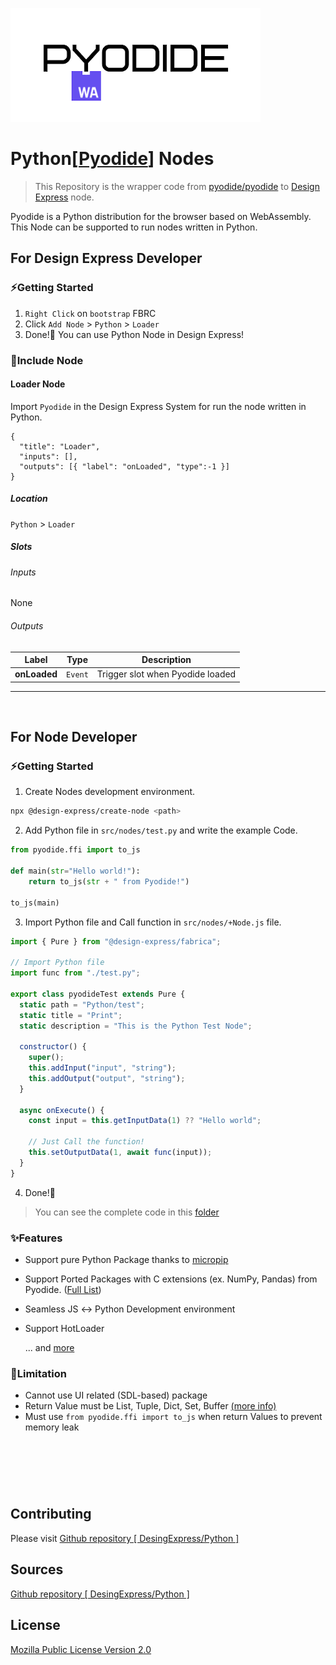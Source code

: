 ![pyodide](https://github.com/pyodide/pyodide/raw/main/docs/_static/img/pyodide-logo-readme.png)

# Python\[[Pyodide](https://github.com/pyodide/pyodide)\] Nodes

> This Repository is the wrapper code from [pyodide/pyodide](https://github.com/pyodide/pyodide) to [Design Express](https://x.nexivil.com) node.

Pyodide is a Python distribution for the browser based on WebAssembly.  
This Node can be supported to run nodes written in Python.

## For Design Express Developer

### ⚡Getting Started

1. `Right Click` on `bootstrap` FBRC
2. Click `Add Node` > `Python` > `Loader`
3. Done!🎉 You can use Python Node in Design Express!

### 🔲Include Node

#### Loader Node

Import `Pyodide` in the Design Express System for run the node written in Python.

```litegraph
{
  "title": "Loader",
  "inputs": [],
  "outputs": [{ "label": "onLoaded", "type":-1 }]
}
```

##### Location

`Python` > `Loader`

##### Slots

###### Inputs

None

###### Outputs

| Label        | Type    | Description                      |
| ------------ | ------- | -------------------------------- |
| **onLoaded** | `Event` | Trigger slot when Pyodide loaded |

---

&nbsp;
&nbsp;

## For Node Developer

### ⚡Getting Started

1. Create Nodes development environment.

```bash
npx @design-express/create-node <path>
```

2. Add Python file in `src/nodes/test.py` and write the example Code.

```python
from pyodide.ffi import to_js

def main(str="Hello world!"):
    return to_js(str + " from Pyodide!")

to_js(main)
```

3. Import Python file and Call function in `src/nodes/+Node.js` file.

```javascript
import { Pure } from "@design-express/fabrica";

// Import Python file
import func from "./test.py";

export class pyodideTest extends Pure {
  static path = "Python/test";
  static title = "Print";
  static description = "This is the Python Test Node";

  constructor() {
    super();
    this.addInput("input", "string");
    this.addOutput("output", "string");
  }

  async onExecute() {
    const input = this.getInputData(1) ?? "Hello world";

    // Just Call the function!
    this.setOutputData(1, await func(input));
  }
}
```

4. Done!🎉

> You can see the complete code in this [folder](https://github.com/DesingExpress/Python/tree/master/src/nodes/test)

### ✨Features

- Support pure Python Package thanks to [micropip](https://pyodide.org/en/stable/usage/api/micropip-api.html)
- Support Ported Packages with C extensions (ex. NumPy, Pandas) from Pyodide. ([Full List](https://github.com/pyodide/pyodide/tree/main/packages))
- Seamless JS ↔ Python Development environment
- Support HotLoader

  ... and [more](https://github.com/pyodide/pyodide)

### 🚧Limitation

- Cannot use UI related (SDL-based) package
- Return Value must be List, Tuple, Dict, Set, Buffer [(more info)](https://pyodide.org/en/stable/usage/type-conversions.html)
- Must use `from pyodide.ffi import to_js` when return Values to prevent memory leak

## &nbsp;

&nbsp;
&nbsp;

## Contributing

Please visit [Github repository [ DesingExpress/Python ]](https://github.com/DesingExpress/Python)

## Sources

[Github repository [ DesingExpress/Python ]](https://github.com/DesingExpress/Python)

## License

[Mozilla Public License Version 2.0](https://choosealicense.com/licenses/mpl-2.0/)
